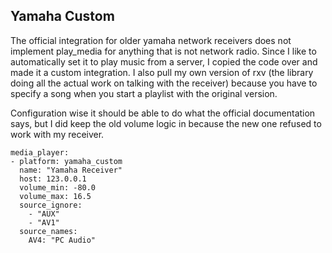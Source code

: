 ## Yamaha Custom
The official integration for older yamaha network receivers does not implement play_media for anything that 
is not network radio. Since I like to automatically set it to play music from a server, I copied the code 
over and made it a custom integration. I also pull my own version of rxv (the library doing all the actual 
work on talking with the receiver) because you have to specify a song when you start a playlist with the 
original version.

Configuration wise it should be able to do what the official documentation says, but I did keep the old volume logic in 
because the new one refused to work with my receiver.

````
media_player:
- platform: yamaha_custom
  name: "Yamaha Receiver"
  host: 123.0.0.1
  volume_min: -80.0
  volume_max: 16.5
  source_ignore:
    - "AUX"
    - "AV1"
  source_names:
    AV4: "PC Audio"
````
